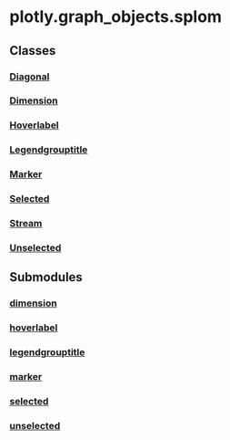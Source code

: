 # plotly.graph_objects.splom

## Classes

### [Diagonal](Diagonal.md)

### [Dimension](Dimension.md)

### [Hoverlabel](Hoverlabel.md)

### [Legendgrouptitle](Legendgrouptitle.md)

### [Marker](Marker.md)

### [Selected](Selected.md)

### [Stream](Stream.md)

### [Unselected](Unselected.md)


## Submodules

### [dimension](dimension-package/index.md)

### [hoverlabel](hoverlabel-package/index.md)

### [legendgrouptitle](legendgrouptitle-package/index.md)

### [marker](marker-package/index.md)

### [selected](selected-package/index.md)

### [unselected](unselected-package/index.md)


